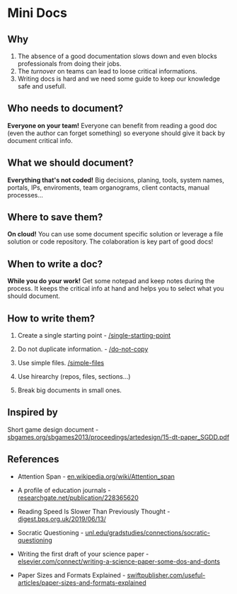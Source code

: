 # Mini Docs

## Why

1. The absence of a good documentation slows down and even blocks professionals from doing their jobs.
2. The _turnover_ on teams can lead to loose critical informations. 
3. Writing docs is hard and we need some guide to keep our knowledge safe and usefull.

## Who needs to document?

**Everyone on your team!** Everyone can benefit from reading a good doc (even the author can forget something) so everyone should give it back by document critical info.

## What we should document?

**Everything that's not coded!** Big decisions, planing, tools, system names, portals, IPs, enviroments, team organograms, client contacts, manual processes...

## Where to save them?

**On cloud!** You can use some document specific solution or leverage a file solution or code repository. The colaboration is key part of good docs!

## When to write a doc?

**While you do your work!** Get some notepad and keep notes during the process. It keeps the critical info at hand and helps you to select what you should document.

## How to write them?

1. Create a single starting point - [/single-starting-point](https://edumco.github.io/mini-docs/single-starting-point/)

2. Do not duplicate information. - [/do-not-copy](https://edumco.github.io/mini-docs/do-not-copy/)

3. Use simple files. [/simple-files](https://edumco.github.io/mini-docs/simple-files/)

4. Use hirearchy (repos, files, sections...)

5. Break big documents in small ones.

## Inspired by

Short game design document - [sbgames.org/sbgames2013/proceedings/artedesign/15-dt-paper_SGDD.pdf](https://www.sbgames.org/sbgames2013/proceedings/artedesign/15-dt-paper_SGDD.pdf)

## References

- Attention Span - [en.wikipedia.org/wiki/Attention_span](https://en.wikipedia.org/wiki/Attention_span)

- A profile of education journals - [researchgate.net/publication/228365620](https://www.researchgate.net/publication/228365620_A_profile_of_education_journals)

- Reading Speed Is Slower Than Previously Thought - [digest.bps.org.uk/2019/06/13/](https://digest.bps.org.uk/2019/06/13/)

- Socratic Questioning - [unl.edu/gradstudies/connections/socratic-questioning](https://www.unl.edu/gradstudies/connections/socratic-questioning)

- Writing the first draft of your science paper - [elsevier.com/connect/writing-a-science-paper-some-dos-and-donts](https://www.elsevier.com/connect/writing-a-science-paper-some-dos-and-donts)

- Paper Sizes and Formats Explained - [swiftpublisher.com/useful-articles/paper-sizes-and-formats-explained](https://www.swiftpublisher.com/useful-articles/paper-sizes-and-formats-explained)

